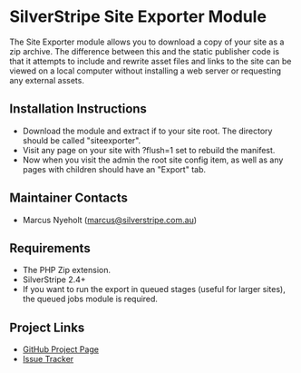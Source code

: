 # SilverStripe Site Exporter Module

The Site Exporter module allows you to download a copy of your site as a zip
archive. The difference between this and the static publisher code is that it
attempts to include and rewrite asset files and links to the site can be
viewed on a local computer without installing a web server or requesting any
external assets.

## Installation Instructions
* Download the module and extract if to your site root. The directory should be
  called "siteexporter".
* Visit any page on your site with ?flush=1 set to rebuild the manifest.
* Now when you visit the admin the root site config item, as well as any pages
  with children should have an "Export" tab.

## Maintainer Contacts
* Marcus Nyeholt (<marcus@silverstripe.com.au>)

## Requirements
* The PHP Zip extension.
* SilverStripe 2.4+
* If you want to run the export in queued stages (useful for larger sites), the
  queued jobs module is required.

## Project Links
* [GitHub Project Page](https://github.com/ajshort/silverstripe-siteexporter)
* [Issue Tracker](https://github.com/ajshort/silverstripe-siteexporter/issues)

